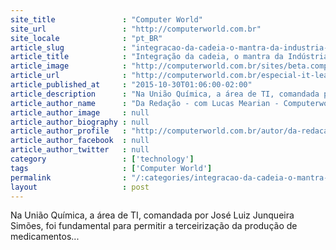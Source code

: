 ```yaml
---
site_title               : "Computer World"
site_url                 : "http://computerworld.com.br"
site_locale              : "pt_BR"
article_slug             : "integracao-da-cadeia-o-mantra-da-industria-farmaceutica"
article_title            : "Integração da cadeia, o mantra da Indústria Farmacêutica"
article_image            : "http://computerworld.com.br/sites/beta.computerworld.com.br/files/news_articles/uniao_quimica.jpg"
article_url              : "http://computerworld.com.br/especial-it-leaders"
article_published_at     : "2015-10-30T01:06:00-02:00"
article_description      : "Na União Química, a área de TI, comandada por José Luiz Junqueira Simões, foi fundamental para permitir a terceirização da produção de medicamentos..."
article_author_name      : "Da Redação - com Lucas Mearian - Computerworld US"
article_author_image     : null
article_author_biography : null
article_author_profile   : "http://computerworld.com.br/autor/da-redacao-com-lucas-mearian-computerworld-usa"
article_author_facebook  : null
article_author_twitter   : null
category                 : ['technology']
tags                     : ['Computer World']
permalink                : "/:categories/integracao-da-cadeia-o-mantra-da-industria-farmaceutica/"
layout                   : post
---
```


Na União Química, a área de TI, comandada por José Luiz Junqueira Simões, foi fundamental para permitir a terceirização da produção de medicamentos...

